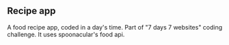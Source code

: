 ## Recipe app

A food recipe app, coded in a day's time. Part of "7 days 7 websites" coding
challenge. It uses spoonacular's food api.
